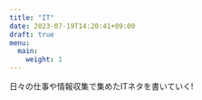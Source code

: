 ```yaml
---
title: "IT"
date: 2023-07-19T14:20:41+09:00
draft: true
menu:
  main:
    weight: 1
---
```


日々の仕事や情報収集で集めたITネタを書いていく!  
